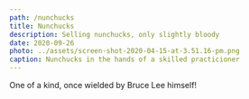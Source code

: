 ```yaml
---
path: /nunchucks
title: Nunchucks
description: Selling nunchucks, only slightly bloody
date: 2020-09-26
photo: ../assets/screen-shot-2020-04-15-at-3.51.16-pm.png
caption: Nunchucks in the hands of a skilled practicioner
---
```


One of a kind, once wielded by Bruce Lee himself!
